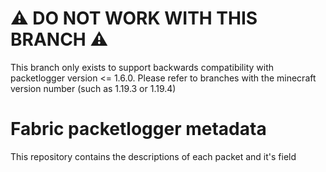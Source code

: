 # ⚠ DO NOT WORK WITH THIS BRANCH ⚠

This branch only exists to support backwards compatibility with packetlogger version <= 1.6.0. Please refer to branches with the minecraft version number (such as 1.19.3 or 1.19.4)

# Fabric packetlogger metadata

This repository contains the descriptions of each packet and it's field